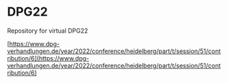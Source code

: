 # DPG22
Repository for virtual DPG22

[https://www.dpg-verhandlungen.de/year/2022/conference/heidelberg/part/t/session/51/contribution/6](https://www.dpg-verhandlungen.de/year/2022/conference/heidelberg/part/t/session/51/contribution/6)
